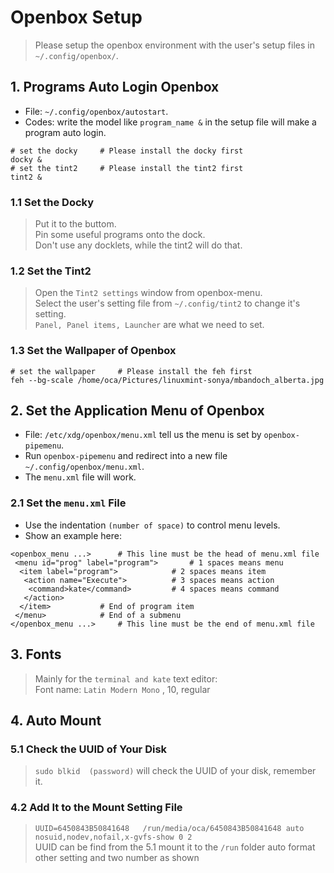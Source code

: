 # Openbox Setup
> Please setup the openbox environment with the user's setup files in `~/.config/openbox/`.  

## 1. Programs Auto Login Openbox
- File: `~/.config/openbox/autostart`.
- Codes: write the model like `program_name &` in the setup file will make a program auto login.

```openbox
# set the docky		# Please install the docky first
docky &
# set the tint2		# Please install the tint2 first
tint2 &
```

### 1.1 Set the Docky
> Put it to the buttom.  
> Pin some useful programs onto the dock.  
> Don't use any docklets, while the tint2 will do that.  

### 1.2 Set the Tint2
> Open the `Tint2 settings` window from openbox-menu.  
> Select the user's setting file from `~/.config/tint2` to change it's setting.  
> `Panel, Panel items, Launcher` are what we need to set.  

### 1.3 Set the Wallpaper of Openbox
```openbox
# set the wallpaper		# Please install the feh first
feh --bg-scale /home/oca/Pictures/linuxmint-sonya/mbandoch_alberta.jpg
```

## 2. Set the Application Menu of Openbox
- File: `/etc/xdg/openbox/menu.xml` tell us the menu is set by `openbox-pipemenu`.
- Run `openbox-pipemenu` and redirect into a new file `~/.config/openbox/menu.xml`.
- The `menu.xml` file will work.

### 2.1 Set the `menu.xml` File
- Use the indentation `(number of space)` to control menu levels.
- Show an example here:   

```
<openbox_menu ...>		# This line must be the head of menu.xml file
 <menu id="prog" label="program">		# 1 spaces means menu
  <item label="program">			# 2 spaces means item
   <action name="Execute">			# 3 spaces means action
    <command>kate</command>			# 4 spaces means command
   </action>
  </item>			# End of program item
 </menu>			# End of a submenu
</openbox_menu ...>		# This line must be the end of menu.xml file
```

## 3. Fonts
> Mainly for the `terminal and kate` text editor:  
> Font name: `Latin Modern Mono` , 10, regular  

## 4. Auto Mount
### 5.1 Check the UUID of Your Disk
> `sudo blkid  (password)` will check the UUID of your disk, remember it.  

### 4.2 Add It to the Mount Setting File
> `UUID=6450843B50841648   /run/media/oca/6450843B50841648 auto    nosuid,nodev,nofail,x-gvfs-show 0 2`  
> UUID can be find from the 5.1	mount it to the `/run` folder	auto format	other setting and two number as shown  
